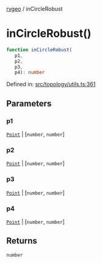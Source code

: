 [rvgeo](../index.md) / inCircleRobust

# inCircleRobust()

```ts
function inCircleRobust(
   p1, 
   p2, 
   p3, 
   p4): number
```

Defined in: [src/topology/utils.ts:361](https://github.com/pzq123456/RVGeo/blob/e727f6f6e310621d656b74948bed9956ff45a613/src/topology/utils.ts#L361)

## Parameters

### p1

[`Point`](../classes/Point.md) | \[`number`, `number`\]

### p2

[`Point`](../classes/Point.md) | \[`number`, `number`\]

### p3

[`Point`](../classes/Point.md) | \[`number`, `number`\]

### p4

[`Point`](../classes/Point.md) | \[`number`, `number`\]

## Returns

`number`
